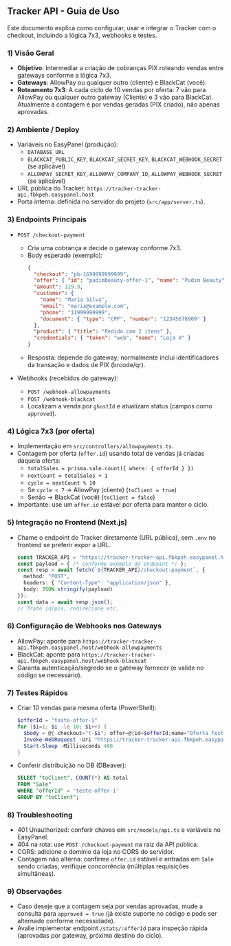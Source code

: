 ## Tracker API - Guia de Uso

Este documento explica como configurar, usar e integrar o Tracker com o checkout, incluindo a lógica 7x3, webhooks e testes.

### 1) Visão Geral
- **Objetivo**: Intermediar a criação de cobranças PIX roteando vendas entre gateways conforme a lógica 7x3.
- **Gateways**: AllowPay ou qualquer outro (cliente) e BlackCat (você).
- **Roteamento 7x3**: A cada ciclo de 10 vendas por oferta: 7 vão para AllowPay ou qualquer outro gateway (Cliente) e 3 vão para BlackCat. Atualmente a contagem é por vendas geradas (PIX criado), não apenas aprovadas.

### 2) Ambiente / Deploy
- Variáveis no EasyPanel (produção):
  - `DATABASE_URL`
  - `BLACKCAT_PUBLIC_KEY`, `BLACKCAT_SECRET_KEY`, `BLACKCAT_WEBHOOK_SECRET` (se aplicável)
  - `ALLOWPAY_SECRET_KEY`, `ALLOWPAY_COMPANY_ID`, `ALLOWPAY_WEBHOOK_SECRET` (se aplicável)
- URL pública do Tracker: `https://tracker-tracker-api.fbkpeh.easypanel.host`
- Porta interna: definida no servidor do projeto (`src/app/server.ts`).

### 3) Endpoints Principais
- `POST /checkout-payment`
  - Cria uma cobrança e decide o gateway conforme 7x3.
  - Body esperado (exemplo):
    ```json
    {
      "checkout": "pb-1699999999999",
      "offer": { "id": "pudimbeauty-offer-1", "name": "Pudim Beauty", "price": 129.9, "useTax": true },
      "amount": 129.9,
      "customer": {
        "name": "Maria Silva",
        "email": "maria@example.com",
        "phone": "11999999999",
        "document": { "type": "CPF", "number": "12345678909" }
      },
      "product": { "title": "Pedido com 2 itens" },
      "credentials": { "token": "web", "name": "Loja X" }
    }
    ```
  - Resposta: depende do gateway; normalmente inclui identificadores da transação e dados de PIX (brcode/qr).

- Webhooks (recebidos do gateway):
  - `POST /webhook-allowpayments`
  - `POST /webhook-blackcat`
  - Localizam a venda por `ghostId` e atualizam status (campos como `approved`).

### 4) Lógica 7x3 (por oferta)
- Implementação em `src/controllers/allowpayments.ts`.
- Contagem por oferta (`offer.id`) usando total de vendas já criadas daquela oferta:
  - `totalSales = prisma.sale.count({ where: { offerId } })`
  - `nextCount = totalSales + 1`
  - `cycle = nextCount % 10`
  - Se `cycle < 7` → AllowPay (cliente) (`toClient = true`)
  - Senão → BlackCat (você) (`toClient = false`)
- Importante: use um `offer.id` estável por oferta para manter o ciclo.

### 5) Integração no Frontend (Next.js)
- Chame o endpoint do Tracker diretamente (URL pública), sem `.env` no frontend se preferir expor a URL.
  ```ts
  const TRACKER_API = "https://tracker-tracker-api.fbkpeh.easypanel.host";
  const payload = { /* conforme exemplo do endpoint */ };
  const resp = await fetch(`${TRACKER_API}/checkout-payment`, {
    method: "POST",
    headers: { "Content-Type": "application/json" },
    body: JSON.stringify(payload)
  });
  const data = await resp.json();
  // Trate id/pix, redirecione etc.
  ```

### 6) Configuração de Webhooks nos Gateways
- AllowPay: aponte para `https://tracker-tracker-api.fbkpeh.easypanel.host/webhook-allowpayments`
- BlackCat: aponte para `https://tracker-tracker-api.fbkpeh.easypanel.host/webhook-blackcat`
- Garanta autenticação/segredo se o gateway fornecer (e valide no código se necessário).

### 7) Testes Rápidos
- Criar 10 vendas para mesma oferta (PowerShell):
  ```powershell
  $offerId = "teste-offer-1"
  for ($i=1; $i -le 10; $i++) {
    $body = @{ checkout="t-$i"; offer=@{id=$offerId;name="Oferta Teste";price=100;useTax=$true}; amount=100; customer=@{name="Cliente $i";email="c$i@ex.com";phone="11999999999";document=@{type="CPF";number="12345678909"}}; product=@{title="Produto $i"}; credentials=@{token="web";name="Loja"} } | ConvertTo-Json -Depth 4
    Invoke-WebRequest -Uri "https://tracker-tracker-api.fbkpeh.easypanel.host/checkout-payment" -Method POST -Body $body -ContentType "application/json" | Out-Null
    Start-Sleep -Milliseconds 400
  }
  ```
- Conferir distribuição no DB (DBeaver):
  ```sql
  SELECT "toClient", COUNT(*) AS total
  FROM "Sale"
  WHERE "offerId" = 'teste-offer-1'
  GROUP BY "toClient";
  ```

### 8) Troubleshooting
- 401 Unauthorized: conferir chaves em `src/models/api.ts` e variáveis no EasyPanel.
- 404 na rota: use `POST /checkout-payment` na raiz da API pública.
- CORS: adicione o domínio da loja no CORS do servidor.
- Contagem não alterna: confirme `offer.id` estável e entradas em `Sale` sendo criadas; verifique concorrência (múltiplas requisições simultâneas).

### 9) Observações
- Caso deseje que a contagem seja por vendas aprovadas, mude a consulta para `approved = true` (já existe suporte no código e pode ser alternado conforme necessidade).
- Avalie implementar endpoint `/stats/:offerId` para inspeção rápida (aprovadas por gateway, próximo destino do ciclo).



